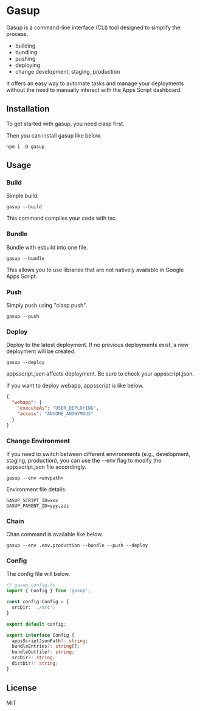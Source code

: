 # Gasup

Gasup is a command-line interface (CLI) tool designed to simplify the process.

- building
- bundling
- pushing
- deploying
- change development, staging, production

It offers an easy way to automate tasks and manage your deployments without the need to manually interact with the Apps Script dashboard.

## Installation

To get started with gasup, you need clasp first.

Then you can install gasup like below.

```
npm i -D gasup
```

## Usage

### Build

Simple build.

```
gasup --build
```

This command compiles your code with tsc.

### Bundle

Bundle with esbuild into one file.

```
gasup --bundle
```

 This allows you to use libraries that are not natively available in Google Apps Script.

### Push

Simply push using "clasp push".

```
gasup --push
```

### Deploy

Deploy to the latest deployment. If no previous deployments exist, a new deployment will be created.

```
gasup --deploy
```

appsscript.json affects deployment. Be sure to check your appsscript.json.

If you want to deploy webapp, appsscript is like below.

```json
{
  "webapp": {
    "executeAs": "USER_DEPLOYING",
    "access": "ANYONE_ANONYMOUS"
  }
}
```

### Change Environment

If you need to switch between different environments (e.g., development, staging, production), you can use the --env flag to modify the appsscript.json file accordingly.

```
gasup --env <envpath>
```

Environment file details:

```env
GASUP_SCRIPT_ID=xxx
GASUP_PARENT_ID=yyy,zzz
```

### Chain

Chan command is available like below.

```
gasup --env .env.production --bundle --push --deploy
```

### Config

The config file will below.

```ts
// gasup.config.ts
import { Config } from 'gasup';

const config:Config = {
  srcDir: './src';
}

export default config;
```

```ts
export interface Config {
  appsScriptJsonPath?: string;
  bundleEntries?: string[];
  bundleOutfile?: string;
  srcDir?: string;
  distDir?: string;
}
```

## License

MIT
